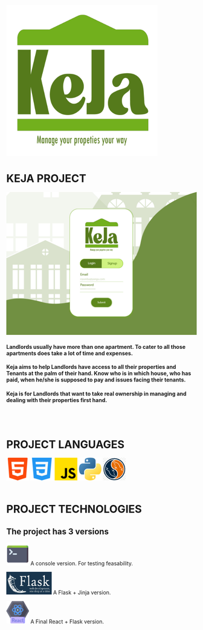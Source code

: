 <img width="400" height="400" alt="keja logo" src="./assets/KejaV2.png">

# KEJA PROJECT
<img alt="keja app" src="./assets/keja.jpg">


#### Landlords usually have more than one apartment. To cater to all those apartments does take a lot of time and expenses. 

#### Keja aims to help Landlords have access to all their properties and Tenants at the palm of their hand. Know who is in which house, who has paid, when he/she is supposed to pay and issues facing their tenants. 

#### Keja is for Landlords that want to take real ownership in managing and dealing with their properties first hand.
<br>
<br>

# PROJECT LANGUAGES
<img width="60" height="60" src="./assets/html_logo.png"> <img width="60" height="60" src="./assets/css_logo.png"> <img width="60" height="60" src="./assets/js_logo.png"> 
<img width="60" height="60" src="./assets/python_logo.png"> <img width="60" height="60" src="./assets/mysql_logo.png">
<br>
<br>

# PROJECT TECHNOLOGIES
## The project has 3 versions

<img width="60" height="60" src="./assets/cmd_logo.png">   A console version. For testing feasability.

<img width="120" height="60" src="./assets/flask_logo.jpg">   A Flask + Jinja version.

<img width="60" height="60" src="./assets/react_logo.png">   A Final React + Flask version.
<br>
<br>


